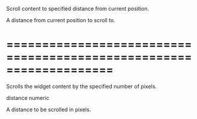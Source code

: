 <!--**
/*-------------------------------------------
    Auto-generated file. Do not modify.
-------------------------------------------

**-->
<!--d-->
Scroll content to specified distance from current position.
<!--/d-->
<!--p1d-->A distance from current position to scroll to.<!--/p1d-->
===================================================================
===================================================================

<!--shortDescription-->
Scrolls the widget content by the specified number of pixels.
<!--/shortDescription-->

<!--paramName1-->distance<!--/paramName1-->
<!--paramType1-->numeric<!--/paramType1-->
<!--paramDescription1-->
A distance to be scrolled in pixels.
<!--/paramDescription1-->

<!--fullDescription-->

<!--/fullDescription-->